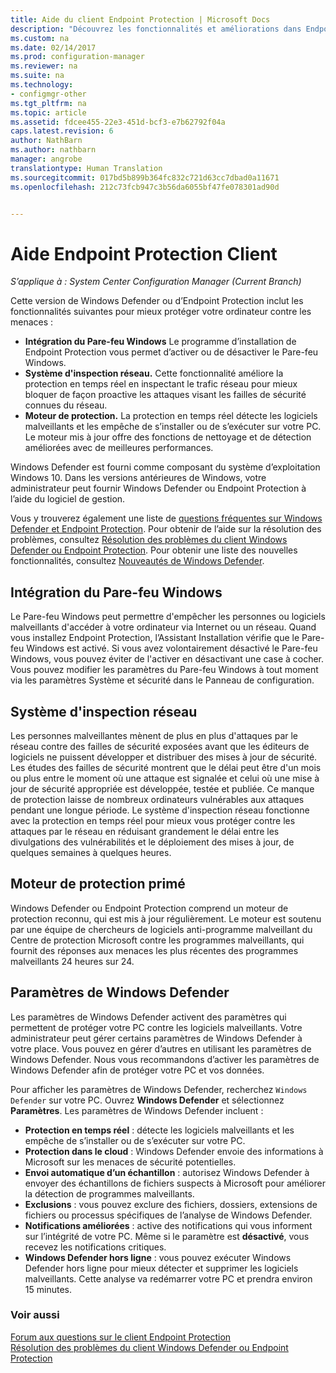```yaml
---
title: Aide du client Endpoint Protection | Microsoft Docs
description: "Découvrez les fonctionnalités et améliorations dans Endpoint Protection qui vous aident à protéger votre ordinateur contre les menaces."
ms.custom: na
ms.date: 02/14/2017
ms.prod: configuration-manager
ms.reviewer: na
ms.suite: na
ms.technology:
- configmgr-other
ms.tgt_pltfrm: na
ms.topic: article
ms.assetid: fdcee455-22e3-451d-bcf3-e7b62792f04a
caps.latest.revision: 6
author: NathBarn
ms.author: nathbarn
manager: angrobe
translationtype: Human Translation
ms.sourcegitcommit: 017bd5b899b364fc832c721d63cc7dbad0a11671
ms.openlocfilehash: 212c73fcb947c3b56da6055bf47fe078301ad90d


---
```

# <a name="endpoint-protection-client-help"></a>Aide Endpoint Protection Client

*S’applique à : System Center Configuration Manager (Current Branch)*


Cette version de Windows Defender ou d’Endpoint Protection inclut les fonctionnalités suivantes pour mieux protéger votre ordinateur contre les menaces :  

-   **Intégration du Pare-feu Windows** Le programme d’installation de Endpoint Protection vous permet d’activer ou de désactiver le Pare-feu Windows.  
-   **Système d'inspection réseau.** Cette fonctionnalité améliore la protection en temps réel en inspectant le trafic réseau pour mieux bloquer de façon proactive les attaques visant les failles de sécurité connues du réseau.  
-   **Moteur de protection.** La protection en temps réel détecte les logiciels malveillants et les empêche de s’installer ou de s’exécuter sur votre PC. Le moteur mis à jour offre des fonctions de nettoyage et de détection améliorées avec de meilleures performances.  

Windows Defender est fourni comme composant du système d’exploitation Windows 10.  Dans les versions antérieures de Windows, votre administrateur peut fournir Windows Defender ou Endpoint Protection à l’aide du logiciel de gestion.

Vous y trouverez également une liste de [questions fréquentes sur Windows Defender et Endpoint Protection](endpoint-protection-client-faq.md). Pour obtenir de l’aide sur la résolution des problèmes, consultez [Résolution des problèmes du client Windows Defender ou Endpoint Protection](troubleshoot-endpoint-client.md). Pour obtenir une liste des nouvelles fonctionnalités, consultez [Nouveautés de Windows Defender](https://support.microsoft.com/help/29276/windows-10-whats-new-in-windows-defender).

## <a name="windows-firewall-integration"></a>Intégration du Pare-feu Windows  
 Le Pare-feu Windows peut permettre d'empêcher les personnes ou logiciels malveillants d'accéder à votre ordinateur via Internet ou un réseau. Quand vous installez Endpoint Protection, l’Assistant Installation vérifie que le Pare-feu Windows est activé. Si vous avez volontairement désactivé le Pare-feu Windows, vous pouvez éviter de l'activer en désactivant une case à cocher. Vous pouvez modifier les paramètres du Pare-feu Windows à tout moment via les paramètres Système et sécurité dans le Panneau de configuration.  

## <a name="network-inspection-system"></a>Système d'inspection réseau  
 Les personnes malveillantes mènent de plus en plus d'attaques par le réseau contre des failles de sécurité exposées avant que les éditeurs de logiciels ne puissent développer et distribuer des mises à jour de sécurité. Les études des failles de sécurité montrent que le délai peut être d'un mois ou plus entre le moment où une attaque est signalée et celui où une mise à jour de sécurité appropriée est développée, testée et publiée. Ce manque de protection laisse de nombreux ordinateurs vulnérables aux attaques pendant une longue période. Le système d'inspection réseau fonctionne avec la protection en temps réel pour mieux vous protéger contre les attaques par le réseau en réduisant grandement le délai entre les divulgations des vulnérabilités et le déploiement des mises à jour, de quelques semaines à quelques heures.  

## <a name="award-winning-protection-engine"></a>Moteur de protection primé  
 Windows Defender ou Endpoint Protection comprend un moteur de protection reconnu, qui est mis à jour régulièrement. Le moteur est soutenu par une équipe de chercheurs de logiciels anti-programme malveillant du Centre de protection Microsoft contre les programmes malveillants, qui fournit des réponses aux menaces les plus récentes des programmes malveillants 24 heures sur 24.  

## <a name="windows-defender-settings"></a>Paramètres de Windows Defender
Les paramètres de Windows Defender activent des paramètres qui permettent de protéger votre PC contre les logiciels malveillants. Votre administrateur peut gérer certains paramètres de Windows Defender à votre place. Vous pouvez en gérer d’autres en utilisant les paramètres de Windows Defender. Nous vous recommandons d’activer les paramètres de Windows Defender afin de protéger votre PC et vos données.

Pour afficher les paramètres de Windows Defender, recherchez `Windows Defender` sur votre PC. Ouvrez **Windows Defender** et sélectionnez **Paramètres**. Les paramètres de Windows Defender incluent :
- **Protection en temps réel** : détecte les logiciels malveillants et les empêche de s’installer ou de s’exécuter sur votre PC.
- **Protection dans le cloud** : Windows Defender envoie des informations à Microsoft sur les menaces de sécurité potentielles.
- **Envoi automatique d’un échantillon** : autorisez Windows Defender à envoyer des échantillons de fichiers suspects à Microsoft pour améliorer la détection de programmes malveillants.
- **Exclusions** : vous pouvez exclure des fichiers, dossiers, extensions de fichiers ou processus spécifiques de l’analyse de Windows Defender.
- **Notifications améliorées** : active des notifications qui vous informent sur l’intégrité de votre PC. Même si le paramètre est **désactivé**, vous recevez les notifications critiques.
- **Windows Defender hors ligne** : vous pouvez exécuter Windows Defender hors ligne pour mieux détecter et supprimer les logiciels malveillants. Cette analyse va redémarrer votre PC et prendra environ 15 minutes.

### <a name="see-also"></a>Voir aussi  
 [Forum aux questions sur le client Endpoint Protection](endpoint-protection-client-faq.md)   
 [Résolution des problèmes du client Windows Defender ou Endpoint Protection](troubleshoot-endpoint-client.md)



<!--HONumber=Feb17_HO3-->


